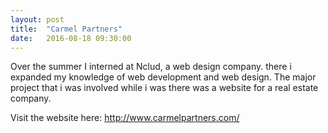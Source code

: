 ```yaml
---
layout: post
title:  "Carmel Partners"
date:   2016-08-18 09:30:00
---
```

Over the summer I interned at Nclud, a web design company. there i expanded my knowledge of web development and web design. The major project that i was involved while i was there was a website for a real estate company. 

Visit the website here:
http://www.carmelpartners.com/

